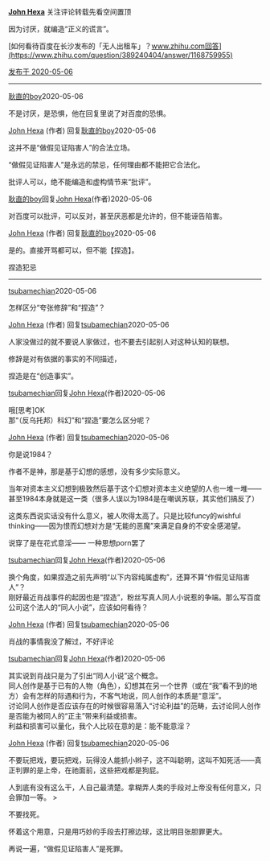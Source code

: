 [**John Hexa**](https://www.zhihu.com/people/mcbig)
关注评论转载先看空间置顶
>
因为讨厌，就编造“正义的谎言”。
>>
[如何看待百度在长沙发布的「无人出租车」？www.zhihu.com回答](https://www.zhihu.com/question/389240404/answer/1168759955)

[发布于 2020-05-06](https://www.zhihu.com/pin/1241380661681557504)

---

[耿直的boy](https://www.zhihu.com/people/thecaisievil)2020-05-06
>
不是讨厌，是恐惧，他在回复里说了对百度的恐惧。

[John Hexa](https://www.zhihu.com/people/mcbig)​ (作者) 回复[耿直的boy](https://www.zhihu.com/people/thecaisievil)2020-05-06
>
这并不是“做假见证陷害人”的合法立场。  
  >
“做假见证陷害人”是永远的禁忌，任何理由都不能把它合法化。  
  >
批评人可以，绝不能编造和虚构情节来“批评”。

[耿直的boy](https://www.zhihu.com/people/thecaisievil)回复[John Hexa](https://www.zhihu.com/people/mcbig)​ (作者)2020-05-06
>
对百度可以批评，可以反对，甚至厌恶都是允许的，但不能诬告陷害。

[John Hexa](https://www.zhihu.com/people/mcbig)​ (作者) 回复[耿直的boy](https://www.zhihu.com/people/thecaisievil)2020-05-06
>
是的。直接开骂都可以，但不能【捏造】。  
  >
捏造犯忌

---

[tsubamechian](https://www.zhihu.com/people/tsubamechian)2020-05-06
>
怎样区分“夸张修辞”和“捏造”？

[John Hexa](https://www.zhihu.com/people/mcbig)​ (作者) 回复[tsubamechian](https://www.zhihu.com/people/tsubamechian)2020-05-06
>
人家没做过的就不要说人家做过，也不要去引起别人对这种认知的联想。  
  >
修辞是对有依据的事实的不同描述，  
  >
捏造是在“创造事实”。

[tsubamechian](https://www.zhihu.com/people/tsubamechian)回复[John Hexa](https://www.zhihu.com/people/mcbig)​ (作者)2020-05-06
>
哦[思考]OK  
那“（反乌托邦）科幻”和“捏造”要怎么区分呢？

[John Hexa](https://www.zhihu.com/people/mcbig)​ (作者) 回复[tsubamechian](https://www.zhihu.com/people/tsubamechian)2020-05-06
>
你是说1984？  
  >
作者不是神，那是基于幻想的感想，没有多少实际意义。  
  >
当年对资本主义幻想到极致然后基于这个幻想对资本主义绝望的人也一堆一堆——甚至1984本身就是这一类（很多人误以为1984是在嘲讽苏联，其实他们搞反了）  
  >
这类东西说实话没有什么意义，被人吹得太高了。只是比较funcy的wishful thinking——因为恨而幻想对方是“无能的恶魔”来满足自身的不安全感渴望。  
  >
说穿了是在花式意淫—— 一种思想porn罢了

[tsubamechian](https://www.zhihu.com/people/tsubamechian)回复[John Hexa](https://www.zhihu.com/people/mcbig)​ (作者)2020-05-06
>
换个角度，如果捏造之前先声明“以下内容纯属虚构”，还算不算“作假见证陷害人”？  
刚好最近肖战事件的起因也是“捏造”，粉丝写真人同人小说惹的争端。那么写百度公司这个法人的“同人小说”，应该如何看待？

[John Hexa](https://www.zhihu.com/people/mcbig)​ (作者) 回复[tsubamechian](https://www.zhihu.com/people/tsubamechian)2020-05-06
>
肖战的事情我没了解过，不好评论

[tsubamechian](https://www.zhihu.com/people/tsubamechian)回复[John Hexa](https://www.zhihu.com/people/mcbig)​ (作者)2020-05-06
>
其实说到肖战只是为了引出“同人小说”这个概念。  
同人创作是基于已有的人物（角色），幻想其在另一个世界（或在“我”看不到的地方）会有怎样的际遇和行为，不客气地说，同人创作的本质是“意淫”。  
讨论同人创作是否应该存在的时候很容易落入“讨论利益”的范畴，去讨论同人创作是否能为被同人的“正主”带来利益或损害。  
利益和损害可以量化，我个人比较在意的是：能不能意淫？

[John Hexa](https://www.zhihu.com/people/mcbig)​ (作者) 回复[tsubamechian](https://www.zhihu.com/people/tsubamechian)2020-05-06
>
不要玩把戏，要玩把戏，玩得没人能抓小辫子，这不叫聪明，这叫不知死活——真正判罪的是上帝，在祂面前，这些把戏都是狗屁。  
 >
人到底有没有这么干，人自己最清楚。拿糊弄人类的手段对上帝没有任何意义，只会罪加一等。  >
  >
不要找死。  
  >
怀着这个用意，只是用巧妙的手段去打擦边球，这比明目张胆罪更大。  
  >
再说一遍，“做假见证陷害人”是死罪。